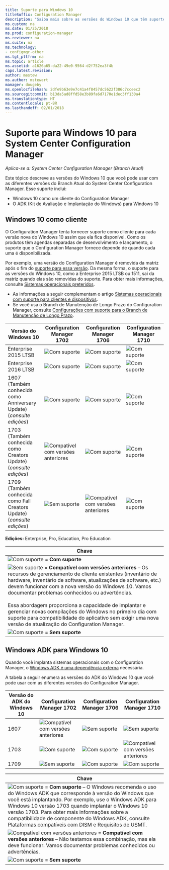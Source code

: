 ```yaml
---
title: Suporte para Windows 10
titleSuffix: Configuration Manager
description: "Saiba mais sobre as versões do Windows 10 que têm suporte como clientes ou para OSD com o System Center Configuration Manager."
ms.custom: na
ms.date: 01/25/2018
ms.prod: configuration-manager
ms.reviewer: na
ms.suite: na
ms.technology:
- configmgr-other
ms.tgt_pltfrm: na
ms.topic: article
ms.assetid: a1626a65-da22-49e0-9564-d2f752ea3f4b
caps.latest.revision: 
author: mestew
ms.author: mstewart
manager: dougeby
ms.openlocfilehash: 2dfe9b63e9e7c41a4f8457dc5622f386c7cceec2
ms.sourcegitcommit: b13da5ad8ffd58e3b89fa6d7170e1dec3ff130a4
ms.translationtype: HT
ms.contentlocale: pt-BR
ms.lasthandoff: 02/01/2018
---
```

# <a name="support-for-windows-10-for-system-center-configuration-manager"></a>Suporte para Windows 10 para System Center Configuration Manager  

*Aplica-se a: System Center Configuration Manager (Branch Atual)*


 Este tópico descreve as versões do Windows 10 que você pode usar com as diferentes versões do Branch Atual do System Center Configuration Manager. Esse suporte inclui:
 -  Windows 10 como um cliente do Configuration Manager
 -  O ADK (Kit de Avaliação e Implantação do Windows) para Windows 10

## <a name="windows-10-as-a-client"></a>Windows 10 como cliente
O Configuration Manager tenta fornecer suporte como cliente para cada versão nova do Windows 10 assim que ela fica disponível. Como os produtos têm agendas separadas de desenvolvimento e lançamento, o suporte que o Configuration Manager fornece depende de quando cada uma é disponibilizada.

Por exemplo, uma versão do Configuration Manager é removida da matriz após o fim do [suporte para essa versão](/sccm/core/servers/manage/current-branch-versions-supported). Da mesma forma, o suporte para as versões do Windows 10, como a Enterprise 2015 LTSB ou 1511, sai da matriz quando elas são removidas do suporte. Para obter mais informações, consulte [Sistemas operacionais preteridos](/sccm/core/plan-design/changes/deprecated/removed-and-deprecated-client#deprecated-client-operating-systems).


-   As informações a seguir complementam o artigo [Sistemas operacionais com suporte para clientes e dispositivos](/sccm/core/plan-design/configs/supported-operating-systems-for-clients-and-devices).
-   Se você usa o Branch de Manutenção de Longo Prazo do Configuration Manager, consulte [Configurações com suporte para o Branch de Manutenção de Longo Prazo](/sccm/core/understand/supported-configurations-for-ltsb).

|Versão do Windows 10                    |  Configuration Manager 1702          |    Configuration Manager 1706 |Configuration Manager 1710          |  
|---------------------|-----|-----|-----|
|Enterprise 2015 LTSB                   |![Com suporte](media/green_check.png) |![Com suporte](media/green_check.png) | ![Com suporte](media/green_check.png) |
|Enterprise 2016 LTSB                   |![Com suporte](media/green_check.png) |![Com suporte](media/green_check.png) | ![Com suporte](media/green_check.png) |
|1607   <br />(Também conhecida como Anniversary Update)<br />(*consulte edições*)   |![Com suporte](media/green_check.png) |![Com suporte](media/green_check.png)            |![Com suporte](media/green_check.png) |
|1703   <br />(Também conhecida como Creators Update)<br />(*consulte edições*)      |![Compatível com versões anteriores](media/blue_compat.png) |![Com suporte](media/green_check.png) | ![Com suporte](media/green_check.png) |
|1709   <br />(Também conhecida como Fall Creators Update)<br />(*consulte edições*) |![Sem suporte](media/Red_X.png)   |![Compatível com versões anteriores](media/blue_compat.png) | ![Com suporte](media/green_check.png) |



**Edições:** Enterprise, Pro, Education, Pro Education   

|Chave|
|--|
|![Com suporte](media/green_check.png) = **Com suporte**  |
|![Sem suporte](media/blue_compat.png)  = **Compatível com versões anteriores** – Os recursos de gerenciamento de cliente existentes (inventário de hardware, inventário de software, atualizações de software, etc.) devem funcionar com a nova versão do Windows 10. Vamos documentar problemas conhecidos ou advertências. <br><br>Essa abordagem proporciona a capacidade de implantar e gerenciar novas compilações do Windows no primeiro dia com suporte para compatibilidade do aplicativo sem exigir uma nova versão de atualização do Configuration Manager. |
|![Com suporte](media/Red_X.png) = **Sem suporte**|


## <a name="windows-10-adk"></a>Windows ADK para Windows 10
Quando você implanta sistemas operacionais com o Configuration Manager, o [Windows ADK é uma dependência externa](/sccm/osd/plan-design/infrastructure-requirements-for-operating-system-deployment) necessária.

A tabela a seguir enumera as versões do ADK do Windows 10 que você pode usar com as diferentes versões do Configuration Manager.

|Versão do ADK do Windows 10  |Configuration Manager 1702   |Configuration Manager 1706 |Configuration Manager 1710 |
|--------------------|-----|-----|-----|
|1607  |![Compatível com versões anteriores](media/blue_compat.png) |![Sem suporte](media/Red_X.png)| ![Sem suporte](media/Red_X.png) |
|1703  |![Com suporte](media/green_check.png)            |![Com suporte](media/green_check.png) | ![Compatível com versões anteriores](media/blue_compat.png)|
|1709  |![Sem suporte](media/Red_X.png)              |![Com suporte](media/green_check.png) | ![Com suporte](media/green_check.png)|

|Chave|
|--|
|![Com suporte](media/green_check.png) = **Com suporte** – O Windows recomenda o uso do Windows ADK que corresponde à versão do Windows que você está implantando. Por exemplo, use o Windows ADK para Windows 10 versão 1703 quando implantar o Windows 10 versão 1703. Para obter mais informações sobre a compatibilidade de componente do Windows ADK, consulte [Plataformas compatíveis com DISM](https://docs.microsoft.com/windows-hardware/manufacture/desktop/dism-supported-platforms) e [Requisitos de USMT](https://docs.microsoft.com/windows/deployment/usmt/usmt-requirements#bkmk-1). |
|![Compatível com versões anteriores](media/blue_compat.png)  = **Compatível com versões anteriores** – Não testamos essa combinação, mas ela deve funcionar. Vamos documentar problemas conhecidos ou advertências. |
|![Com suporte](media/Red_X.png) = **Sem suporte**|
